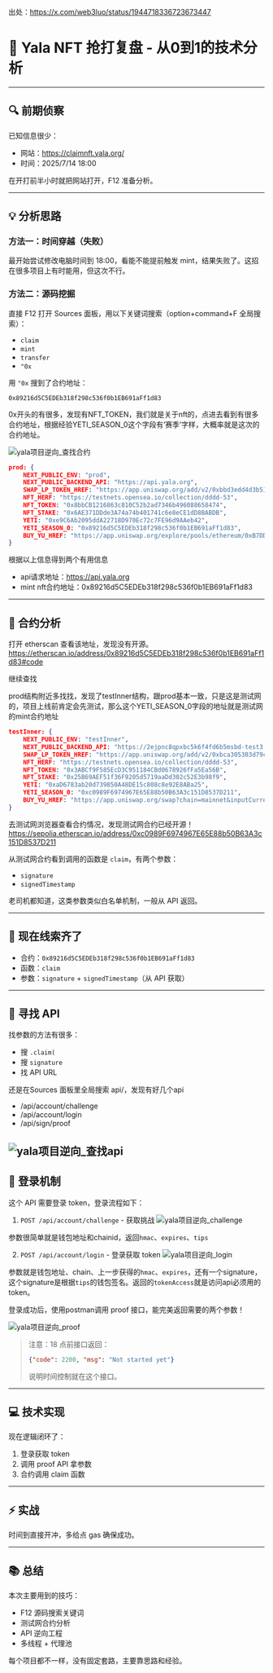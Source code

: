 出处：https://x.com/web3luo/status/1944718336723673447

# 🎯 Yala NFT 抢打复盘 - 从0到1的技术分析

---

## 🔍 前期侦察

已知信息很少：

- 网站：https://claimnft.yala.org/
- 时间：2025/7/14 18:00

在开打前半小时就把网站打开，F12 准备分析。

---

## 💡 分析思路

### 方法一：时间穿越（失败）

最开始尝试修改电脑时间到 18:00，看能不能提前触发 mint，结果失败了。这招在很多项目上有时能用，但这次不行。

### 方法二：源码挖掘

直接 F12 打开 Sources 面板，用以下关键词搜索（option+command+F 全局搜索）：

- `claim`
- `mint`
- `transfer`
- `"0x`

用 `"0x` 搜到了合约地址：

`0x89216d5C5EDEb318f298c536f0b1EB691aFf1d83`

0x开头的有很多，发现有NFT_TOKEN，我们就是关于nft的，点进去看到有很多合约地址，根据经验YETI_SEASON_0这个字段有‘赛季’字样，大概率就是这次的合约地址。

![yala项目逆向_查找合约](https://raw.githubusercontent.com/gaohongxiang/images/master/编程/blockchain/yala项目逆向_查找合约.png)

```json
prod: {
    NEXT_PUBLIC_ENV: "prod",
    NEXT_PUBLIC_BACKEND_API: "https://api.yala.org",
    SWAP_LP_TOKEN_HREF: "https://app.uniswap.org/add/v2/0xbbd3edd4d3b519c0d14965d9311185cfac8c3220/0xcb856bc5aa2664e47c9cadce6ff65117c5201a1c",
    NFT_HERF: "https://testnets.opensea.io/collection/dddd-53",
    NFT_TOKEN: "0x8bbCB1216863c810C52b2ad7346b496088658474",
    NFT_STAKE: "0x6AE371DDde3A74a74b401741c6e8eCE1dD8BABDB",
    YETI: "0xe9C6Ab2095ddA22718D970Ec72c7FE96d9AAeb42",
    YETI_SEASON_0: "0x89216d5C5EDEb318f298c536f0b1EB691aFf1d83",
    BUY_YU_HREF: "https://app.uniswap.org/explore/pools/ethereum/0xB7DD85fE94686A9b5CA04fBc49E0CCc2746D50a2",
}
```

根据以上信息得到两个有用信息
- api请求地址：https://api.yala.org
- mint nft合约地址：0x89216d5C5EDEb318f298c536f0b1EB691aFf1d83
---

## 🔗 合约分析

打开 etherscan 查看该地址，发现没有开源。
https://etherscan.io/address/0x89216d5C5EDEb318f298c536f0b1EB691aFf1d83#code

继续查找

prod结构附近多找找，发现了testInner结构，跟prod基本一致，只是这是测试网的，项目上线前肯定会先测试，那么这个YETI_SEASON_0字段的地址就是测试网的mint合约地址

```json
testInner: {
    NEXT_PUBLIC_ENV: "testInner",
    NEXT_PUBLIC_BACKEND_API: "https://2ejpnc8qpxbc5k6f4fd6b5msbd-test3.yala.org",
    SWAP_LP_TOKEN_HREF: "https://app.uniswap.org/add/v2/0xbca305303d79c0e3217e4045cd3cbe40e8f734c5/0x536bfc2f68f0ff18379d36a09998f7b7d5986039",
    NFT_HERF: "https://testnets.opensea.io/collection/dddd-53",
    NFT_TOKEN: "0x3ABCf9F585EcD3C951184CBd0678926fFa5Ea56B",
    NFT_STAKE: "0x25B69AEF51f36F9205d5719aaDd302c52E3b98f9",
    YETI: "0xaD6783ab20d739850A48DE15c808c8e92E8ABa25",
    YETI_SEASON_0: "0xc0989F6974967E65E88b50B63A3c151D8537D211",
    BUY_YU_HREF: "https://app.uniswap.org/swap?chain=mainnet&inputCurrency=0xdac17f958d2ee523a2206206994597c13d831ec7&outputCurrency=0xF0f05968D1609aE869Cda4C8A3aEdf4CC5E7E995",
}
```
去测试网浏览器查看合约情况，发现测试网合约已经开源！
https://sepolia.etherscan.io/address/0xc0989F6974967E65E88b50B63A3c151D8537D211

从测试网合约看到调用的函数是 `claim`，有两个参数：

- `signature`
- `signedTimestamp`

老司机都知道，这类参数类似白名单机制，一般从 API 返回。

---

## 🎯 现在线索齐了

- 合约：`0x89216d5C5EDEb318f298c536f0b1EB691aFf1d83`
- 函数：`claim`
- 参数：`signature` + `signedTimestamp`（从 API 获取）

---

## 🔎 寻找 API

找参数的方法有很多：

- 搜 `.claim(`
- 搜 `signature`
- 找 API URL

还是在Sources 面板里全局搜索 api/，发现有好几个api
- /api/account/challenge
- /api/account/login
- /api/sign/proof

![yala项目逆向_查找api](https://raw.githubusercontent.com/gaohongxiang/images/master/编程/blockchain/yala项目逆向_查找api.png)
---

## 🔐 登录机制

这个 API 需要登录 token，登录流程如下：

1. `POST /api/account/challenge` - 获取挑战
![yala项目逆向_challenge](https://raw.githubusercontent.com/gaohongxiang/images/master/编程/blockchain/yala项目逆向_challenge.png)

参数很简单就是钱包地址和chainid，返回`hmac`、`expires`、`tips`

2. `POST /api/account/login` - 登录获取 token
![yala项目逆向_login](https://raw.githubusercontent.com/gaohongxiang/images/master/编程/blockchain/yala项目逆向_login.png)

参数就是钱包地址、chain、上一步获得的`hmac`、`expires`，还有一个signature，这个signature是根据`tips`的钱包签名。返回的`tokenAccess`就是访问api必须用的token。

登录成功后，使用postman调用 proof 接口，能完美返回需要的两个参数！

![yala项目逆向_proof](https://raw.githubusercontent.com/gaohongxiang/images/master/编程/blockchain/yala项目逆向_proof.png)

> 注意：18 点前接口返回：
> 
> ```json
> {"code": 2200, "msg": "Not started yet"}
> ```
> 
> 说明时间控制就在这个接口。

---

## 💻 技术实现

现在逻辑闭环了：

1. 登录获取 token
2. 调用 proof API 拿参数
3. 合约调用 claim 函数

---

## ⚡ 实战

时间到直接开冲，多给点 gas 确保成功。

---

## 📚 总结

本次主要用到的技巧：

- F12 源码搜索关键词
- 测试网合约分析
- API 逆向工程
- 多线程 + 代理池

每个项目都不一样，没有固定套路，主要靠思路和经验。
